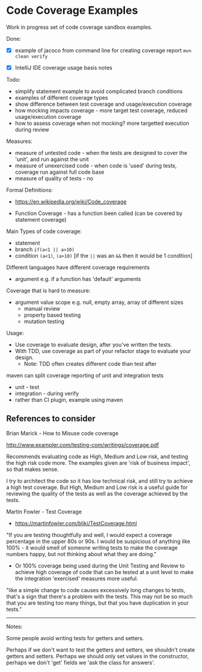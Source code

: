# Code Coverage Examples

Work in progress set of code coverage sandbox examples.

Done:

- [x] example of jacoco from command line for creating coverage report `mvn clean verify`
- [x] IntelliJ IDE coverage usage basis notes


Todo:
- simplify statement example to avoid complicated branch conditions
- examples of different coverage types
- show difference between test coverage and usage/execution coverage
- how mocking impacts coverage - more target test coverage, reduced usage/execution coverage
- how to assess coverage when not mocking? more targetted execution during review


Measures:

- measure of untested code - when the tests are designed to cover the 'unit', and run against the unit
- measure of unexercised code - when code is 'used' during tests, coverage run against full code base
- measure of quality of tests - no

Formal Definitions:

- https://en.wikipedia.org/wiki/Code_coverage

- Function Coverage - has a function been called (can be covered by statement coverage)


Main Types of code coverage:

- statement
- branch  `if(a<1 || a>10)`
- condition `(a<1)`, `(a>10)`  [if the `||` was an `&&` then it would be 1 condition]

Different languages have different coverage requirements

- argument e.g. if a function has 'default' arguments

Coverage that is hard to measure:

- argument value scope e.g. null, empty array, array of different sizes
    - manual review
    - property based testing
    - mutation testing


Usage:

- Use coverage to evaluate design, after you've written the tests.
- With TDD, use coverage as part of your refactor stage to evaluate your design.
    - Note: TDD often creates different code than test after


maven can split coverage reporting of unit and integration tests
- unit - test
- integration - during verify
- rather than CI plugin, example using maven


## References to consider

Brian Marick - How to Misuse code coverage

http://www.exampler.com/testing-com/writings/coverage.pdf

Recommends evaluating code as High, Medium and Low risk, and testing the high risk code more. The examples given are 'risk of business impact', so that makes sense.

I try to architect the code so it has low technical risk, and still try to achieve a high test coverage. But High, Medium and Low risk is a useful guide for reviewing the quality of the tests as well as the coverage achieved by the tests.


Martin Fowler - Test Coverage

- https://martinfowler.com/bliki/TestCoverage.html

"If you are testing thoughtfully and well, I would expect a coverage percentage in the upper 80s or 90s. I would be suspicious of anything like 100% - it would smell of someone writing tests to make the coverage numbers happy, but not thinking about what they are doing."

- Or 100% coverage being used during the Unit Testing and Review to achieve high coverage of code that can be tested at a unit level to make the integration 'exercised' measures more useful.

 "like a simple change to code causes excessively long changes to tests, that's a sign that there's a problem with the tests. This may not be so much that you are testing too many things, but that you have duplication in your tests."


---

Notes:

Some people avoid writing tests for getters and setters.

Perhaps if we don't want to test the getters and setters, we shouldn't create getters and setters. Perhaps we should only set values in the constructor, perhaps we don't 'get' fields we 'ask the class for answers'.

